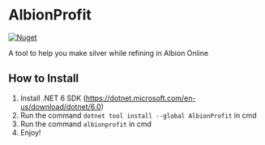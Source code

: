 # AlbionProfit

<a href="https://www.nuget.org/packages/AlbionProfit/" rel="">![Nuget](https://img.shields.io/nuget/v/AlbionProfit?logo=nuget)</a>

A tool to help you make silver while refining in Albion Online

## How to Install
1. Install .NET 6 SDK (https://dotnet.microsoft.com/en-us/download/dotnet/6.0)
2. Run the command `dotnet tool install --global AlbionProfit` in cmd
3. Run the command `albionprofit` in cmd
4. Enjoy!
